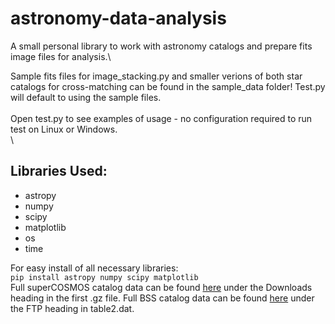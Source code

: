 # astronomy-data-analysis
A small personal library to work with astronomy catalogs and prepare fits image files for analysis.\

Sample fits files for image_stacking.py and smaller verions of both star catalogs for cross-matching can be found in the sample_data folder! Test.py will default to using the sample files.\
\
Open test.py to see examples of usage - no configuration required to run test on Linux or Windows.\
\
## Libraries Used:
*	astropy
*	numpy
*	scipy
*	matplotlib
*	os
*	time

For easy install of all necessary libraries: \
`pip install astropy numpy scipy matplotlib`
\
Full superCOSMOS catalog data can be found [here](http://ssa.roe.ac.uk/allSky) under the Downloads heading in the first .gz file.
Full BSS catalog data can be found [here](http://cdsarc.u-strasbg.fr/viz-bin/Cat?J/MNRAS/384/775) under the FTP heading in table2.dat.